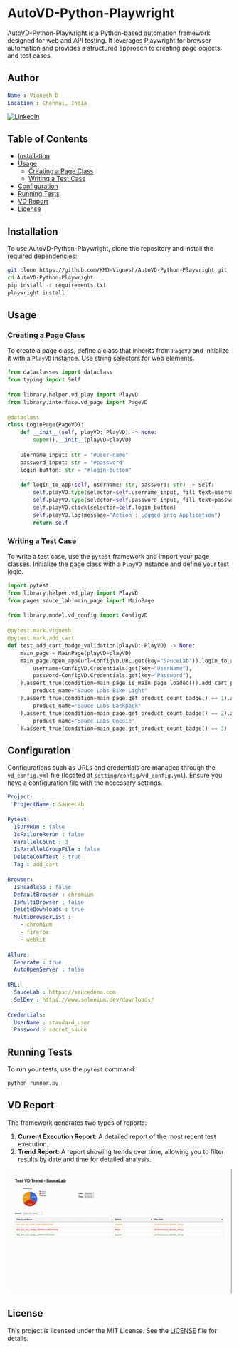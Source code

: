 # AutoVD-Python-Playwright 

AutoVD-Python-Playwright is a Python-based automation framework designed for web and API testing. It leverages Playwright for browser automation and provides a structured approach to creating page objects and test cases.

## Author

```yaml
Name : Vignesh D
Location : Chennai, India
```

[![LinkedIn](https://img.shields.io/badge/LinkedIn-0077B5?style=for-the-badge&logo=linkedin&logoColor=white)](https://www.linkedin.com/in/vigneshdhakshnamoorthy/)

## Table of Contents

- [Installation](#installation)
- [Usage](#usage)
  - [Creating a Page Class](#creating-a-page-class)
  - [Writing a Test Case](#writing-a-test-case)
- [Configuration](#configuration)
- [Running Tests](#running-tests)
- [VD Report](#vd-report)
- [License](#license)

## Installation

To use AutoVD-Python-Playwright, clone the repository and install the required dependencies:

```bash
git clone https://github.com/KMD-Vignesh/AutoVD-Python-Playwright.git
cd AutoVD-Python-Playwright
pip install -r requirements.txt
playwright install
```

## Usage

### Creating a Page Class

To create a page class, define a class that inherits from `PageVD` and initialize it with a `PlayVD` instance. Use string selectors for web elements.

```python
from dataclasses import dataclass
from typing import Self

from library.helper.vd_play import PlayVD
from library.interface.vd_page import PageVD

@dataclass
class LoginPage(PageVD):
    def __init__(self, playVD: PlayVD) -> None:
        super().__init__(playVD=playVD)

    username_input: str = "#user-name"
    password_input: str = "#password"
    login_button: str = "#login-button"

    def login_to_app(self, username: str, password: str) -> Self:
        self.playVD.type(selector=self.username_input, fill_text=username)
        self.playVD.type(selector=self.password_input, fill_text=password)
        self.playVD.click(selector=self.login_button)
        self.playVD.log(message="Action : Logged into Application")
        return self
```

### Writing a Test Case

To write a test case, use the `pytest` framework and import your page classes. Initialize the page class with a `PlayVD` instance and define your test logic.

```python
import pytest
from library.helper.vd_play import PlayVD
from pages.sauce_lab.main_page import MainPage

from library.model.vd_config import ConfigVD

@pytest.mark.vignesh
@pytest.mark.add_cart
def test_add_cart_badge_validation(playVD: PlayVD) -> None:
    main_page = MainPage(playVD=playVD)
    main_page.open_app(url=ConfigVD.URL.get(key="SauceLab")).login_to_app(
        username=ConfigVD.Credentials.get(key="UserName"),
        password=ConfigVD.Credentials.get(key="Password"),
    ).assert_true(condition=main_page.is_main_page_loaded()).add_cart_product(
        product_name="Sauce Labs Bike Light"
    ).assert_true(condition=main_page.get_product_count_badge() == 1).add_cart_product(
        product_name="Sauce Labs Backpack"
    ).assert_true(condition=main_page.get_product_count_badge() == 2).add_cart_product(
        product_name="Sauce Labs Onesie"
    ).assert_true(condition=main_page.get_product_count_badge() == 3)
```

## Configuration

Configurations such as URLs and credentials are managed through the `vd_config.yml` file (located at `setting/config/vd_config.yml`). Ensure you have a configuration file with the necessary settings.

```yaml
Project:
  ProjectName : SauceLab

Pytest:
  IsDryRun : false
  IsFailureRerun : false
  ParallelCount : 3
  IsParallelGroupFile : false
  DeleteConftest : true
  Tag : add_cart

Browser:
  IsHeadless : false
  DefaultBrowser : chromium
  IsMultiBrowser : false
  DeleteDownloads : true
  MultiBrowserList : 
    - chromium
    - firefox
    - webkit

Allure:
  Generate : true
  AutoOpenServer : false

URL:
  SauceLab : https://saucedemo.com
  SelDev : https://www.selenium.dev/downloads/

Credentials:
  UserName : standard_user
  Password : secret_sauce
```

## Running Tests

To run your tests, use the `pytest` command:

```bash
python runner.py
```

## VD Report

The framework generates two types of reports:

1. **Current Execution Report**: A detailed report of the most recent test execution.
2. **Trend Report**: A report showing trends over time, allowing you to filter results by date and time for detailed analysis.

![VD Trends](vd_trends.gif)

## License

This project is licensed under the MIT License. See the [LICENSE](LICENSE) file for details.

